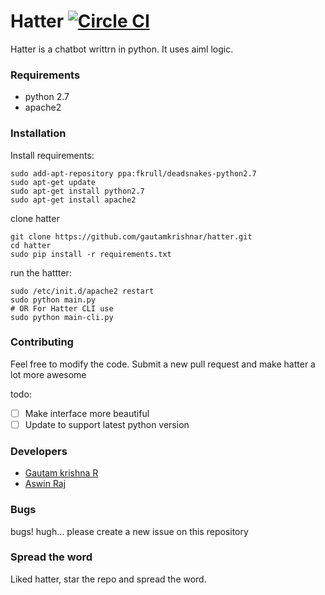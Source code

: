 # Hatter [![Circle CI](https://circleci.com/gh/gautamkrishnar/hatter.svg?style=svg)](https://circleci.com/gh/gautamkrishnar/hatter)
Hatter is a chatbot writtrn in python. It uses aiml logic.

### Requirements
- python 2.7
- apache2

### Installation
Install requirements:
```
sudo add-apt-repository ppa:fkrull/deadsnakes-python2.7
sudo apt-get update 
sudo apt-get install python2.7
sudo apt-get install apache2
```

clone hatter
````
git clone https://github.com/gautamkrishnar/hatter.git
cd hatter
sudo pip install -r requirements.txt
````

run the hattter:
````
sudo /etc/init.d/apache2 restart
sudo python main.py
# OR For Hatter CLI use
sudo python main-cli.py
````

### Contributing
Feel free to modify the code. Submit a new pull request and make hatter a lot more awesome

todo:

- [ ] Make interface more beautiful
- [ ] Update to support latest python version

### Developers
- [Gautam krishna R](https://github.com/gautamkrishnar)
- [Aswin Raj](https://github.com/zero-coder)

### Bugs
bugs! hugh... please create a new issue on this repository

### Spread the word
Liked hatter, star the repo and spread the word.



